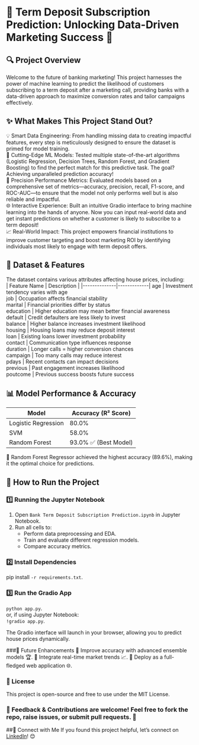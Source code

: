 # 🔮 Term Deposit Subscription Prediction: Unlocking Data-Driven Marketing Success 🚀

## 🔍 Project Overview <br>
Welcome to the future of banking marketing! This project harnesses the power of machine learning to predict the likelihood of customers subscribing to a term deposit after a marketing call, providing banks with a data-driven approach to maximize conversion rates and tailor campaigns effectively.

## ✨ What Makes This Project Stand Out? <br>
💡 Smart Data Engineering: From handling missing data to creating impactful features, every step is meticulously designed to ensure the dataset is primed for model training.<br>
🤖 Cutting-Edge ML Models: Tested multiple state-of-the-art algorithms (Logistic Regression, Decision Trees, Random Forest, and Gradient Boosting) to find the perfect match for this predictive task. The goal? Achieving unparalleled prediction accuracy!<br>
🎯 Precision Performance Metrics: Evaluated models based on a comprehensive set of metrics—accuracy, precision, recall, F1-score, and ROC-AUC—to ensure that the model not only performs well but is also reliable and impactful.<br>
🌐 Interactive Experience: Built an intuitive Gradio interface to bring machine learning into the hands of anyone. Now you can input real-world data and get instant predictions on whether a customer is likely to subscribe to a term deposit!<br>
📈 Real-World Impact: This project empowers financial institutions to improve customer targeting and boost marketing ROI by identifying individuals most likely to engage with term deposit offers.<br>

## 📂 Dataset & Features <br>
The dataset contains various attributes affecting house prices, including: <br>
| Feature Name | Description |
|--------------|-------------| 
age | Investment tendency varies with age <br>
job | Occupation affects financial stability <br>
marital | Financial priorities differ by status <br>
education | Higher education may mean better financial awareness <br>
default | Credit defaulters are less likely to invest <br>
balance | Higher balance increases investment likelihood <br>
housing | Housing loans may reduce deposit interest<br>
loan | Existing loans lower investment probability<br>
contact | Communication type influences response<br>
duration | Longer calls = higher conversion chances<br>
campaign | Too many calls may reduce interest<br>
pdays | Recent contacts can impact decisions<br>
previous | Past engagement increases likelihood<br>
poutcome | Previous success boosts future success<br>

## 📊 Model Performance & Accuracy <br>
| Model | Accuracy (R² Score) |
|-------|---------------------|
Logistic Regression | 80.0% <br>
SVM | 58.0% <br>
Random Forest | 93.0% ✅ (Best Model) 

🔹 Random Forest Regressor achieved the highest accuracy (89.6%), making it the optimal choice for predictions. <br>

## 🚀 How to Run the Project <br>
### 1️⃣ Running the Jupyter Notebook
1. Open `Bank Term Deposit Subscription Prediction.ipynb` in Jupyter Notebook.
2. Run all cells to:
   - Perform data preprocessing and EDA.
   - Train and evaluate different regression models.
   - Compare accuracy metrics.

 ### 2️⃣ Install Dependencies 
 pip install `-r requirements.txt`. 

### 3️⃣ Run the Gradio App 
`python app.py`. <br>
or, if using Jupyter Notebook: <br>
`!gradio app.py`. 

The Gradio interface will launch in your browser, allowing you to predict house prices dynamically. 

###🌟 Future Enhancements
🔹 Improve accuracy with advanced ensemble models 🏆.
🔹 Integrate real-time market trends 📈.
🔹 Deploy as a full-fledged web application 🌐.

### 📜 License
This project is open-source and free to use under the MIT License.

### 💬 Feedback & Contributions are welcome! Feel free to fork the repo, raise issues, or submit pull requests. 🚀

##📩 Connect with Me
If you found this project helpful, let’s connect on [LinkedIn](https://www.linkedin.com/in/jamshed-ahmad-1a8216278?utm_source=share&utm_campaign=share_via&utm_content=profile&utm_medium=android_app)! 😊



